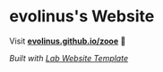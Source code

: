 
# evolinus's Website

Visit **[evolinus.github.io/zooe](https://evolinus.github.io/zooe)** 🚀

_Built with [Lab Website Template](https://greene-lab.gitbook.io/lab-website-template-docs)_
